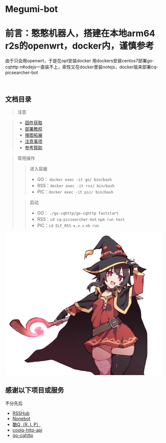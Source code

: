 # Megumi-bot
# 前言：憨憨机器人，搭建在本地arm64 r2s的openwrt，docker内，谨慎参考
由于只会用openwrt，于是在opt安装docker  用dockers安装centos7部署go-cqhttp
n#odejs一直装不上，索性又在docker里装notejs，docker版来部署cq-picsearcher-bot

&nbsp;

## 文档目录

> 注意
>

> * [固件获取](固件获取.md)
> * [部署教程](部署方式.md)
> * [搜图拓展](搜图拓展.md)
> * [注意事项](注意事项.md)
> * [参考帮助](参考帮助.md)

>常用操作
>> 进入容器
>>* GO： `docker exec -it go/ bin/bash`      
>>* RSS：`docker exec -it rss/ bin/bash`      
>>* PIC：`docker exec -it pic/ bin/bash`      
>
>> 启动      
>>* GO： `./go-cqhttp/go-cqhttp faststart`     
>>* RSS：`cd cq-picsearcher-bot`  `npm run test`     
>>* PIC：`cd ELF_RSS-x.x.x`       `nb run`



![](https://github.com/bearcloney/Megumi-bot/blob/main/another/megumi.png)


## 感谢以下项目或服务

不分先后

* [RSSHub](https://github.com/DIYgod/RSSHub)
* [Nonebot](https://github.com/nonebot/nonebot2)
* [酷Q（R. I. P）](https://cqp.cc/)
* [coolq-http-api](https://github.com/richardchien/coolq-http-api)
* [go-cqhttp](https://github.com/Mrs4s/go-cqhttp)

